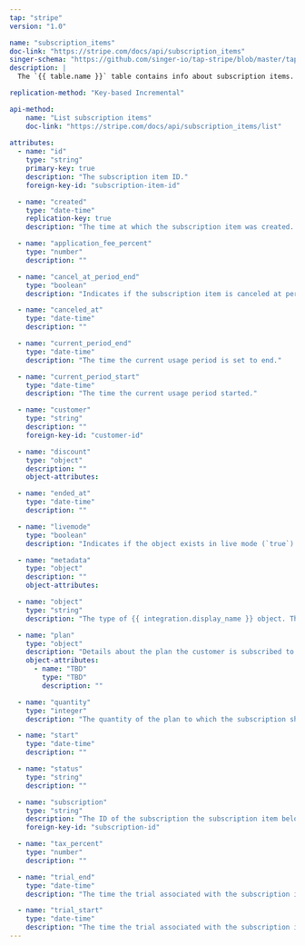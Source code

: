 ```yaml
---
tap: "stripe"
version: "1.0"

name: "subscription_items"
doc-link: "https://stripe.com/docs/api/subscription_items"
singer-schema: "https://github.com/singer-io/tap-stripe/blob/master/tap_stripe/schemas/subscription_items.json"
description: |
  The `{{ table.name }}` table contains info about subscription items. In {{ integration.display_name }}, subscription items are used to create customer subscriptions with more than one plan.

replication-method: "Key-based Incremental"

api-method:
    name: "List subscription items"
    doc-link: "https://stripe.com/docs/api/subscription_items/list"
    
attributes:
  - name: "id"
    type: "string"
    primary-key: true
    description: "The subscription item ID."
    foreign-key-id: "subscription-item-id"

  - name: "created"
    type: "date-time"
    replication-key: true
    description: "The time at which the subscription item was created. Measured in seconds since the Unix epoch."

  - name: "application_fee_percent"
    type: "number"
    description: ""

  - name: "cancel_at_period_end"
    type: "boolean"
    description: "Indicates if the subscription item is canceled at period end."

  - name: "canceled_at"
    type: "date-time"
    description: ""

  - name: "current_period_end"
    type: "date-time"
    description: "The time the current usage period is set to end."

  - name: "current_period_start"
    type: "date-time"
    description: "The time the current usage period started."

  - name: "customer"
    type: "string"
    description: ""
    foreign-key-id: "customer-id"

  - name: "discount"
    type: "object"
    description: ""
    object-attributes:

  - name: "ended_at"
    type: "date-time"
    description: ""

  - name: "livemode"
    type: "boolean"
    description: "Indicates if the object exists in live mode (`true`) or in test mode (`false`)."

  - name: "metadata"
    type: "object"
    description: ""
    object-attributes:

  - name: "object"
    type: "string"
    description: "The type of {{ integration.display_name }} object. This will be `subscription_item`."

  - name: "plan"
    type: "object"
    description: "Details about the plan the customer is subscribed to."
    object-attributes:
      - name: "TBD"
        type: "TBD"
        description: ""

  - name: "quantity"
    type: "integer"
    description: "The quantity of the plan to which the subscription should be subscribed."

  - name: "start"
    type: "date-time"
    description: ""

  - name: "status"
    type: "string"
    description: ""

  - name: "subscription"
    type: "string"
    description: "The ID of the subscription the subscription item belongs to."
    foreign-key-id: "subscription-id"

  - name: "tax_percent"
    type: "number"
    description: ""

  - name: "trial_end"
    type: "date-time"
    description: "The time the trial associated with the subscription item ends."

  - name: "trial_start"
    type: "date-time"
    description: "The time the trial associated with the subscription item started."
---
```

